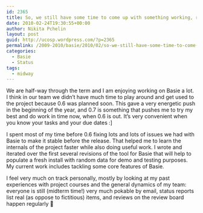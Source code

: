 ```yaml
---
id: 2365
title: So, we still have some time to come up with something working, right?
date: 2010-02-24T19:30:55+00:00
author: Nikita Pchelin
layout: post
guid: http://ucosp.wordpress.com/?p=2365
permalink: /2009-2010/basie/2010/02/so-we-still-have-some-time-to-come-up-with-something-working-right/
categories:
  - Basie
  - Status
tags:
  - midway
---
```

We are half-way through the term and I am enjoying working on Basie a lot. I think in our team we didn&#8217;t have much time to play around and get used to the project because 0.6 was planned soon. This gave a very energetic push in the beginning of the year, and 0.7 is something that pushes me to try my best and do work in time now, when 0.6 is out. It&#8217;s very convenient when you know your tasks and your due dates :]

I spent most of my time before 0.6 fixing lots and lots of issues we had with Basie to make it stable before the release. That helped me to learn the internals of the project faster while also doing useful work. I wrote and iterated over the first several revisions of the tool for Basie that will help to populate a fresh install with random data for demo and testing purposes. My current work includes tackling some core features of Basie.

I feel very much on track personally, mostly by looking at my past experiences with project courses and the general dynamics of my team: everyone is still (midterm time!) very much pokable by email, status reports list real (as oppose to fictitious) items, and reviews on the review board happen regularly 🙂